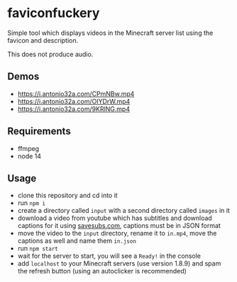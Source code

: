 # faviconfuckery
Simple tool which displays videos in the Minecraft server list using the favicon and description.

This does not produce audio.

## Demos
- https://i.antonio32a.com/CPmNBw.mp4
- https://i.antonio32a.com/OIYDrW.mp4
- https://i.antonio32a.com/9KRlNG.mp4

## Requirements
- ffmpeg
- node 14

## Usage
- clone this repository and cd into it
- run `npm i`
- create a directory called `input` with a second directory called `images` in it
- download a video from youtube which has subtitles and download captions for it using [savesubs.com](https://savesubs.com), captions must be in JSON format
- move the video to the `input` directory, rename it to `in.mp4`, move the captions as well and name them `in.json`
- run `npm start`
- wait for the server to start, you will see a `Ready!` in the console
- add `localhost` to your Minecraft servers (use version 1.8.9) and spam the refresh button (using an autoclicker is recommended)
